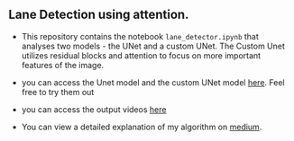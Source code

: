 ## Lane Detection using attention.

* This repository contains the notebook `lane_detector.ipynb` that analyses two models - the UNet and a custom UNet. The Custom Unet utilizes residual blocks and attention to focus on more important features of the image.

* you can access the Unet model and the custom UNet model [here](https://drive.google.com/file/d/1XCYvkpXMAJv_PsZzAiRw6lUKici_KkGE/view?usp=sharing). Feel free to try them out

* you can access the output videos [here](https://drive.google.com/file/d/1Vjg4G92qZaNwPObSyxzSXnLtLEDfqt3j/view?usp=sharing)

* You can view a detailed explanation of my algorithm on [medium](https://medium.com/@pranav.agarw/lane-detection-for-autonomous-driving-using-attention-5f2798c4ab61).